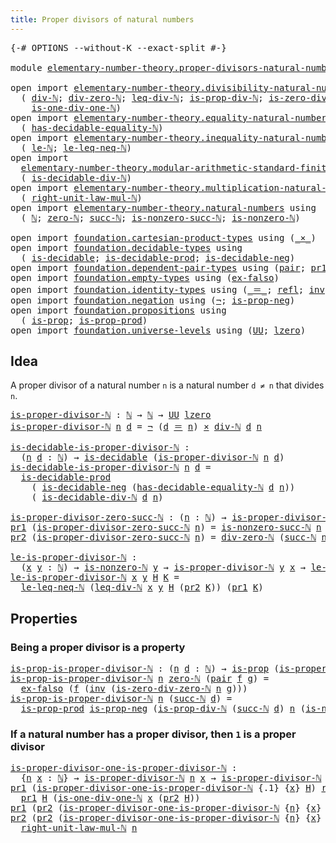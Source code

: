 ```yaml
---
title: Proper divisors of natural numbers
---
```


<pre class="Agda"><a id="60" class="Symbol">{-#</a> <a id="64" class="Keyword">OPTIONS</a> <a id="72" class="Pragma">--without-K</a> <a id="84" class="Pragma">--exact-split</a> <a id="98" class="Symbol">#-}</a>

<a id="103" class="Keyword">module</a> <a id="110" href="elementary-number-theory.proper-divisors-natural-numbers.html" class="Module">elementary-number-theory.proper-divisors-natural-numbers</a> <a id="167" class="Keyword">where</a>

<a id="174" class="Keyword">open</a> <a id="179" class="Keyword">import</a> <a id="186" href="elementary-number-theory.divisibility-natural-numbers.html" class="Module">elementary-number-theory.divisibility-natural-numbers</a> <a id="240" class="Keyword">using</a>
  <a id="248" class="Symbol">(</a> <a id="250" href="elementary-number-theory.divisibility-natural-numbers.html#1608" class="Function">div-ℕ</a><a id="255" class="Symbol">;</a> <a id="257" href="elementary-number-theory.divisibility-natural-numbers.html#2669" class="Function">div-zero-ℕ</a><a id="267" class="Symbol">;</a> <a id="269" href="elementary-number-theory.divisibility-natural-numbers.html#8375" class="Function">leq-div-ℕ</a><a id="278" class="Symbol">;</a> <a id="280" href="elementary-number-theory.divisibility-natural-numbers.html#2941" class="Function">is-prop-div-ℕ</a><a id="293" class="Symbol">;</a> <a id="295" href="elementary-number-theory.divisibility-natural-numbers.html#7599" class="Function">is-zero-div-zero-ℕ</a><a id="313" class="Symbol">;</a>
    <a id="319" href="elementary-number-theory.divisibility-natural-numbers.html#7870" class="Function">is-one-div-one-ℕ</a><a id="335" class="Symbol">)</a>
<a id="337" class="Keyword">open</a> <a id="342" class="Keyword">import</a> <a id="349" href="elementary-number-theory.equality-natural-numbers.html" class="Module">elementary-number-theory.equality-natural-numbers</a> <a id="399" class="Keyword">using</a>
  <a id="407" class="Symbol">(</a> <a id="409" href="elementary-number-theory.equality-natural-numbers.html#2644" class="Function">has-decidable-equality-ℕ</a><a id="433" class="Symbol">)</a>
<a id="435" class="Keyword">open</a> <a id="440" class="Keyword">import</a> <a id="447" href="elementary-number-theory.inequality-natural-numbers.html" class="Module">elementary-number-theory.inequality-natural-numbers</a> <a id="499" class="Keyword">using</a>
  <a id="507" class="Symbol">(</a> <a id="509" href="elementary-number-theory.inequality-natural-numbers.html#2077" class="Function">le-ℕ</a><a id="513" class="Symbol">;</a> <a id="515" href="elementary-number-theory.inequality-natural-numbers.html#14570" class="Function">le-leq-neq-ℕ</a><a id="527" class="Symbol">)</a>
<a id="529" class="Keyword">open</a> <a id="534" class="Keyword">import</a>
  <a id="543" href="elementary-number-theory.modular-arithmetic-standard-finite-types.html" class="Module">elementary-number-theory.modular-arithmetic-standard-finite-types</a> <a id="609" class="Keyword">using</a>
  <a id="617" class="Symbol">(</a> <a id="619" href="elementary-number-theory.modular-arithmetic-standard-finite-types.html#33476" class="Function">is-decidable-div-ℕ</a><a id="637" class="Symbol">)</a>
<a id="639" class="Keyword">open</a> <a id="644" class="Keyword">import</a> <a id="651" href="elementary-number-theory.multiplication-natural-numbers.html" class="Module">elementary-number-theory.multiplication-natural-numbers</a> <a id="707" class="Keyword">using</a>
  <a id="715" class="Symbol">(</a> <a id="717" href="elementary-number-theory.multiplication-natural-numbers.html#2105" class="Function">right-unit-law-mul-ℕ</a><a id="737" class="Symbol">)</a>
<a id="739" class="Keyword">open</a> <a id="744" class="Keyword">import</a> <a id="751" href="elementary-number-theory.natural-numbers.html" class="Module">elementary-number-theory.natural-numbers</a> <a id="792" class="Keyword">using</a>
  <a id="800" class="Symbol">(</a> <a id="802" href="elementary-number-theory.natural-numbers.html#1458" class="Datatype">ℕ</a><a id="803" class="Symbol">;</a> <a id="805" href="elementary-number-theory.natural-numbers.html#1479" class="InductiveConstructor">zero-ℕ</a><a id="811" class="Symbol">;</a> <a id="813" href="elementary-number-theory.natural-numbers.html#1492" class="InductiveConstructor">succ-ℕ</a><a id="819" class="Symbol">;</a> <a id="821" href="elementary-number-theory.natural-numbers.html#3034" class="Function">is-nonzero-succ-ℕ</a><a id="838" class="Symbol">;</a> <a id="840" href="elementary-number-theory.natural-numbers.html#1939" class="Function">is-nonzero-ℕ</a><a id="852" class="Symbol">)</a>
  
<a id="857" class="Keyword">open</a> <a id="862" class="Keyword">import</a> <a id="869" href="foundation.cartesian-product-types.html" class="Module">foundation.cartesian-product-types</a> <a id="904" class="Keyword">using</a> <a id="910" class="Symbol">(</a><a id="911" href="foundation-core.cartesian-product-types.html#590" class="Function Operator">_×_</a><a id="914" class="Symbol">)</a>
<a id="916" class="Keyword">open</a> <a id="921" class="Keyword">import</a> <a id="928" href="foundation.decidable-types.html" class="Module">foundation.decidable-types</a> <a id="955" class="Keyword">using</a>
  <a id="963" class="Symbol">(</a> <a id="965" href="foundation.decidable-types.html#1918" class="Function">is-decidable</a><a id="977" class="Symbol">;</a> <a id="979" href="foundation.decidable-types.html#3336" class="Function">is-decidable-prod</a><a id="996" class="Symbol">;</a> <a id="998" href="foundation.decidable-types.html#4753" class="Function">is-decidable-neg</a><a id="1014" class="Symbol">)</a>
<a id="1016" class="Keyword">open</a> <a id="1021" class="Keyword">import</a> <a id="1028" href="foundation.dependent-pair-types.html" class="Module">foundation.dependent-pair-types</a> <a id="1060" class="Keyword">using</a> <a id="1066" class="Symbol">(</a><a id="1067" href="foundation-core.dependent-pair-types.html#588" class="InductiveConstructor">pair</a><a id="1071" class="Symbol">;</a> <a id="1073" href="foundation-core.dependent-pair-types.html#605" class="Field">pr1</a><a id="1076" class="Symbol">;</a> <a id="1078" href="foundation-core.dependent-pair-types.html#617" class="Field">pr2</a><a id="1081" class="Symbol">)</a>
<a id="1083" class="Keyword">open</a> <a id="1088" class="Keyword">import</a> <a id="1095" href="foundation.empty-types.html" class="Module">foundation.empty-types</a> <a id="1118" class="Keyword">using</a> <a id="1124" class="Symbol">(</a><a id="1125" href="foundation-core.empty-types.html#1160" class="Function">ex-falso</a><a id="1133" class="Symbol">)</a>
<a id="1135" class="Keyword">open</a> <a id="1140" class="Keyword">import</a> <a id="1147" href="foundation.identity-types.html" class="Module">foundation.identity-types</a> <a id="1173" class="Keyword">using</a> <a id="1179" class="Symbol">(</a><a id="1180" href="foundation-core.identity-types.html#1865" class="Function Operator">_＝_</a><a id="1183" class="Symbol">;</a> <a id="1185" href="foundation-core.identity-types.html#1820" class="InductiveConstructor">refl</a><a id="1189" class="Symbol">;</a> <a id="1191" href="foundation-core.identity-types.html#2729" class="Function">inv</a><a id="1194" class="Symbol">)</a>
<a id="1196" class="Keyword">open</a> <a id="1201" class="Keyword">import</a> <a id="1208" href="foundation.negation.html" class="Module">foundation.negation</a> <a id="1228" class="Keyword">using</a> <a id="1234" class="Symbol">(</a><a id="1235" href="foundation-core.negation.html#465" class="Function">¬</a><a id="1236" class="Symbol">;</a> <a id="1238" href="foundation.negation.html#955" class="Function">is-prop-neg</a><a id="1249" class="Symbol">)</a>
<a id="1251" class="Keyword">open</a> <a id="1256" class="Keyword">import</a> <a id="1263" href="foundation.propositions.html" class="Module">foundation.propositions</a> <a id="1287" class="Keyword">using</a>
  <a id="1295" class="Symbol">(</a> <a id="1297" href="foundation-core.propositions.html#1309" class="Function">is-prop</a><a id="1304" class="Symbol">;</a> <a id="1306" href="foundation-core.propositions.html#5725" class="Function">is-prop-prod</a><a id="1318" class="Symbol">)</a>
<a id="1320" class="Keyword">open</a> <a id="1325" class="Keyword">import</a> <a id="1332" href="foundation.universe-levels.html" class="Module">foundation.universe-levels</a> <a id="1359" class="Keyword">using</a> <a id="1365" class="Symbol">(</a><a id="1366" href="foundation-core.universe-levels.html#235" class="Primitive">UU</a><a id="1368" class="Symbol">;</a> <a id="1370" href="Agda.Primitive.html#764" class="Primitive">lzero</a><a id="1375" class="Symbol">)</a>
</pre>
## Idea

 A proper divisor of a natural number `n` is a natural number `d ≠ n` that divides `n`.

<pre class="Agda"><a id="is-proper-divisor-ℕ"></a><a id="1488" href="elementary-number-theory.proper-divisors-natural-numbers.html#1488" class="Function">is-proper-divisor-ℕ</a> <a id="1508" class="Symbol">:</a> <a id="1510" href="elementary-number-theory.natural-numbers.html#1458" class="Datatype">ℕ</a> <a id="1512" class="Symbol">→</a> <a id="1514" href="elementary-number-theory.natural-numbers.html#1458" class="Datatype">ℕ</a> <a id="1516" class="Symbol">→</a> <a id="1518" href="foundation-core.universe-levels.html#235" class="Primitive">UU</a> <a id="1521" href="Agda.Primitive.html#764" class="Primitive">lzero</a>
<a id="1527" href="elementary-number-theory.proper-divisors-natural-numbers.html#1488" class="Function">is-proper-divisor-ℕ</a> <a id="1547" href="elementary-number-theory.proper-divisors-natural-numbers.html#1547" class="Bound">n</a> <a id="1549" href="elementary-number-theory.proper-divisors-natural-numbers.html#1549" class="Bound">d</a> <a id="1551" class="Symbol">=</a> <a id="1553" href="foundation-core.negation.html#465" class="Function">¬</a> <a id="1555" class="Symbol">(</a><a id="1556" href="elementary-number-theory.proper-divisors-natural-numbers.html#1549" class="Bound">d</a> <a id="1558" href="foundation-core.identity-types.html#1865" class="Function Operator">＝</a> <a id="1560" href="elementary-number-theory.proper-divisors-natural-numbers.html#1547" class="Bound">n</a><a id="1561" class="Symbol">)</a> <a id="1563" href="foundation-core.cartesian-product-types.html#590" class="Function Operator">×</a> <a id="1565" href="elementary-number-theory.divisibility-natural-numbers.html#1608" class="Function">div-ℕ</a> <a id="1571" href="elementary-number-theory.proper-divisors-natural-numbers.html#1549" class="Bound">d</a> <a id="1573" href="elementary-number-theory.proper-divisors-natural-numbers.html#1547" class="Bound">n</a>

<a id="is-decidable-is-proper-divisor-ℕ"></a><a id="1576" href="elementary-number-theory.proper-divisors-natural-numbers.html#1576" class="Function">is-decidable-is-proper-divisor-ℕ</a> <a id="1609" class="Symbol">:</a>
  <a id="1613" class="Symbol">(</a><a id="1614" href="elementary-number-theory.proper-divisors-natural-numbers.html#1614" class="Bound">n</a> <a id="1616" href="elementary-number-theory.proper-divisors-natural-numbers.html#1616" class="Bound">d</a> <a id="1618" class="Symbol">:</a> <a id="1620" href="elementary-number-theory.natural-numbers.html#1458" class="Datatype">ℕ</a><a id="1621" class="Symbol">)</a> <a id="1623" class="Symbol">→</a> <a id="1625" href="foundation.decidable-types.html#1918" class="Function">is-decidable</a> <a id="1638" class="Symbol">(</a><a id="1639" href="elementary-number-theory.proper-divisors-natural-numbers.html#1488" class="Function">is-proper-divisor-ℕ</a> <a id="1659" href="elementary-number-theory.proper-divisors-natural-numbers.html#1614" class="Bound">n</a> <a id="1661" href="elementary-number-theory.proper-divisors-natural-numbers.html#1616" class="Bound">d</a><a id="1662" class="Symbol">)</a>
<a id="1664" href="elementary-number-theory.proper-divisors-natural-numbers.html#1576" class="Function">is-decidable-is-proper-divisor-ℕ</a> <a id="1697" href="elementary-number-theory.proper-divisors-natural-numbers.html#1697" class="Bound">n</a> <a id="1699" href="elementary-number-theory.proper-divisors-natural-numbers.html#1699" class="Bound">d</a> <a id="1701" class="Symbol">=</a>
  <a id="1705" href="foundation.decidable-types.html#3336" class="Function">is-decidable-prod</a>
    <a id="1727" class="Symbol">(</a> <a id="1729" href="foundation.decidable-types.html#4753" class="Function">is-decidable-neg</a> <a id="1746" class="Symbol">(</a><a id="1747" href="elementary-number-theory.equality-natural-numbers.html#2644" class="Function">has-decidable-equality-ℕ</a> <a id="1772" href="elementary-number-theory.proper-divisors-natural-numbers.html#1699" class="Bound">d</a> <a id="1774" href="elementary-number-theory.proper-divisors-natural-numbers.html#1697" class="Bound">n</a><a id="1775" class="Symbol">))</a>
    <a id="1782" class="Symbol">(</a> <a id="1784" href="elementary-number-theory.modular-arithmetic-standard-finite-types.html#33476" class="Function">is-decidable-div-ℕ</a> <a id="1803" href="elementary-number-theory.proper-divisors-natural-numbers.html#1699" class="Bound">d</a> <a id="1805" href="elementary-number-theory.proper-divisors-natural-numbers.html#1697" class="Bound">n</a><a id="1806" class="Symbol">)</a>

<a id="is-proper-divisor-zero-succ-ℕ"></a><a id="1809" href="elementary-number-theory.proper-divisors-natural-numbers.html#1809" class="Function">is-proper-divisor-zero-succ-ℕ</a> <a id="1839" class="Symbol">:</a> <a id="1841" class="Symbol">(</a><a id="1842" href="elementary-number-theory.proper-divisors-natural-numbers.html#1842" class="Bound">n</a> <a id="1844" class="Symbol">:</a> <a id="1846" href="elementary-number-theory.natural-numbers.html#1458" class="Datatype">ℕ</a><a id="1847" class="Symbol">)</a> <a id="1849" class="Symbol">→</a> <a id="1851" href="elementary-number-theory.proper-divisors-natural-numbers.html#1488" class="Function">is-proper-divisor-ℕ</a> <a id="1871" href="elementary-number-theory.natural-numbers.html#1479" class="InductiveConstructor">zero-ℕ</a> <a id="1878" class="Symbol">(</a><a id="1879" href="elementary-number-theory.natural-numbers.html#1492" class="InductiveConstructor">succ-ℕ</a> <a id="1886" href="elementary-number-theory.proper-divisors-natural-numbers.html#1842" class="Bound">n</a><a id="1887" class="Symbol">)</a>
<a id="1889" href="foundation-core.dependent-pair-types.html#605" class="Field">pr1</a> <a id="1893" class="Symbol">(</a><a id="1894" href="elementary-number-theory.proper-divisors-natural-numbers.html#1809" class="Function">is-proper-divisor-zero-succ-ℕ</a> <a id="1924" href="elementary-number-theory.proper-divisors-natural-numbers.html#1924" class="Bound">n</a><a id="1925" class="Symbol">)</a> <a id="1927" class="Symbol">=</a> <a id="1929" href="elementary-number-theory.natural-numbers.html#3034" class="Function">is-nonzero-succ-ℕ</a> <a id="1947" href="elementary-number-theory.proper-divisors-natural-numbers.html#1924" class="Bound">n</a>
<a id="1949" href="foundation-core.dependent-pair-types.html#617" class="Field">pr2</a> <a id="1953" class="Symbol">(</a><a id="1954" href="elementary-number-theory.proper-divisors-natural-numbers.html#1809" class="Function">is-proper-divisor-zero-succ-ℕ</a> <a id="1984" href="elementary-number-theory.proper-divisors-natural-numbers.html#1984" class="Bound">n</a><a id="1985" class="Symbol">)</a> <a id="1987" class="Symbol">=</a> <a id="1989" href="elementary-number-theory.divisibility-natural-numbers.html#2669" class="Function">div-zero-ℕ</a> <a id="2000" class="Symbol">(</a><a id="2001" href="elementary-number-theory.natural-numbers.html#1492" class="InductiveConstructor">succ-ℕ</a> <a id="2008" href="elementary-number-theory.proper-divisors-natural-numbers.html#1984" class="Bound">n</a><a id="2009" class="Symbol">)</a>

<a id="le-is-proper-divisor-ℕ"></a><a id="2012" href="elementary-number-theory.proper-divisors-natural-numbers.html#2012" class="Function">le-is-proper-divisor-ℕ</a> <a id="2035" class="Symbol">:</a>
  <a id="2039" class="Symbol">(</a><a id="2040" href="elementary-number-theory.proper-divisors-natural-numbers.html#2040" class="Bound">x</a> <a id="2042" href="elementary-number-theory.proper-divisors-natural-numbers.html#2042" class="Bound">y</a> <a id="2044" class="Symbol">:</a> <a id="2046" href="elementary-number-theory.natural-numbers.html#1458" class="Datatype">ℕ</a><a id="2047" class="Symbol">)</a> <a id="2049" class="Symbol">→</a> <a id="2051" href="elementary-number-theory.natural-numbers.html#1939" class="Function">is-nonzero-ℕ</a> <a id="2064" href="elementary-number-theory.proper-divisors-natural-numbers.html#2042" class="Bound">y</a> <a id="2066" class="Symbol">→</a> <a id="2068" href="elementary-number-theory.proper-divisors-natural-numbers.html#1488" class="Function">is-proper-divisor-ℕ</a> <a id="2088" href="elementary-number-theory.proper-divisors-natural-numbers.html#2042" class="Bound">y</a> <a id="2090" href="elementary-number-theory.proper-divisors-natural-numbers.html#2040" class="Bound">x</a> <a id="2092" class="Symbol">→</a> <a id="2094" href="elementary-number-theory.inequality-natural-numbers.html#2077" class="Function">le-ℕ</a> <a id="2099" href="elementary-number-theory.proper-divisors-natural-numbers.html#2040" class="Bound">x</a> <a id="2101" href="elementary-number-theory.proper-divisors-natural-numbers.html#2042" class="Bound">y</a>
<a id="2103" href="elementary-number-theory.proper-divisors-natural-numbers.html#2012" class="Function">le-is-proper-divisor-ℕ</a> <a id="2126" href="elementary-number-theory.proper-divisors-natural-numbers.html#2126" class="Bound">x</a> <a id="2128" href="elementary-number-theory.proper-divisors-natural-numbers.html#2128" class="Bound">y</a> <a id="2130" href="elementary-number-theory.proper-divisors-natural-numbers.html#2130" class="Bound">H</a> <a id="2132" href="elementary-number-theory.proper-divisors-natural-numbers.html#2132" class="Bound">K</a> <a id="2134" class="Symbol">=</a>
  <a id="2138" href="elementary-number-theory.inequality-natural-numbers.html#14570" class="Function">le-leq-neq-ℕ</a> <a id="2151" class="Symbol">(</a><a id="2152" href="elementary-number-theory.divisibility-natural-numbers.html#8375" class="Function">leq-div-ℕ</a> <a id="2162" href="elementary-number-theory.proper-divisors-natural-numbers.html#2126" class="Bound">x</a> <a id="2164" href="elementary-number-theory.proper-divisors-natural-numbers.html#2128" class="Bound">y</a> <a id="2166" href="elementary-number-theory.proper-divisors-natural-numbers.html#2130" class="Bound">H</a> <a id="2168" class="Symbol">(</a><a id="2169" href="foundation-core.dependent-pair-types.html#617" class="Field">pr2</a> <a id="2173" href="elementary-number-theory.proper-divisors-natural-numbers.html#2132" class="Bound">K</a><a id="2174" class="Symbol">))</a> <a id="2177" class="Symbol">(</a><a id="2178" href="foundation-core.dependent-pair-types.html#605" class="Field">pr1</a> <a id="2182" href="elementary-number-theory.proper-divisors-natural-numbers.html#2132" class="Bound">K</a><a id="2183" class="Symbol">)</a>
</pre>
## Properties

### Being a proper divisor is a property

<pre class="Agda"><a id="is-prop-is-proper-divisor-ℕ"></a><a id="2255" href="elementary-number-theory.proper-divisors-natural-numbers.html#2255" class="Function">is-prop-is-proper-divisor-ℕ</a> <a id="2283" class="Symbol">:</a> <a id="2285" class="Symbol">(</a><a id="2286" href="elementary-number-theory.proper-divisors-natural-numbers.html#2286" class="Bound">n</a> <a id="2288" href="elementary-number-theory.proper-divisors-natural-numbers.html#2288" class="Bound">d</a> <a id="2290" class="Symbol">:</a> <a id="2292" href="elementary-number-theory.natural-numbers.html#1458" class="Datatype">ℕ</a><a id="2293" class="Symbol">)</a> <a id="2295" class="Symbol">→</a> <a id="2297" href="foundation-core.propositions.html#1309" class="Function">is-prop</a> <a id="2305" class="Symbol">(</a><a id="2306" href="elementary-number-theory.proper-divisors-natural-numbers.html#1488" class="Function">is-proper-divisor-ℕ</a> <a id="2326" href="elementary-number-theory.proper-divisors-natural-numbers.html#2286" class="Bound">n</a> <a id="2328" href="elementary-number-theory.proper-divisors-natural-numbers.html#2288" class="Bound">d</a><a id="2329" class="Symbol">)</a>
<a id="2331" href="elementary-number-theory.proper-divisors-natural-numbers.html#2255" class="Function">is-prop-is-proper-divisor-ℕ</a> <a id="2359" href="elementary-number-theory.proper-divisors-natural-numbers.html#2359" class="Bound">n</a> <a id="2361" href="elementary-number-theory.natural-numbers.html#1479" class="InductiveConstructor">zero-ℕ</a> <a id="2368" class="Symbol">(</a><a id="2369" href="foundation-core.dependent-pair-types.html#588" class="InductiveConstructor">pair</a> <a id="2374" href="elementary-number-theory.proper-divisors-natural-numbers.html#2374" class="Bound">f</a> <a id="2376" href="elementary-number-theory.proper-divisors-natural-numbers.html#2376" class="Bound">g</a><a id="2377" class="Symbol">)</a> <a id="2379" class="Symbol">=</a>
  <a id="2383" href="foundation-core.empty-types.html#1160" class="Function">ex-falso</a> <a id="2392" class="Symbol">(</a><a id="2393" href="elementary-number-theory.proper-divisors-natural-numbers.html#2374" class="Bound">f</a> <a id="2395" class="Symbol">(</a><a id="2396" href="foundation-core.identity-types.html#2729" class="Function">inv</a> <a id="2400" class="Symbol">(</a><a id="2401" href="elementary-number-theory.divisibility-natural-numbers.html#7599" class="Function">is-zero-div-zero-ℕ</a> <a id="2420" href="elementary-number-theory.proper-divisors-natural-numbers.html#2359" class="Bound">n</a> <a id="2422" href="elementary-number-theory.proper-divisors-natural-numbers.html#2376" class="Bound">g</a><a id="2423" class="Symbol">)))</a>
<a id="2427" href="elementary-number-theory.proper-divisors-natural-numbers.html#2255" class="Function">is-prop-is-proper-divisor-ℕ</a> <a id="2455" href="elementary-number-theory.proper-divisors-natural-numbers.html#2455" class="Bound">n</a> <a id="2457" class="Symbol">(</a><a id="2458" href="elementary-number-theory.natural-numbers.html#1492" class="InductiveConstructor">succ-ℕ</a> <a id="2465" href="elementary-number-theory.proper-divisors-natural-numbers.html#2465" class="Bound">d</a><a id="2466" class="Symbol">)</a> <a id="2468" class="Symbol">=</a>
  <a id="2472" href="foundation-core.propositions.html#5725" class="Function">is-prop-prod</a> <a id="2485" href="foundation.negation.html#955" class="Function">is-prop-neg</a> <a id="2497" class="Symbol">(</a><a id="2498" href="elementary-number-theory.divisibility-natural-numbers.html#2941" class="Function">is-prop-div-ℕ</a> <a id="2512" class="Symbol">(</a><a id="2513" href="elementary-number-theory.natural-numbers.html#1492" class="InductiveConstructor">succ-ℕ</a> <a id="2520" href="elementary-number-theory.proper-divisors-natural-numbers.html#2465" class="Bound">d</a><a id="2521" class="Symbol">)</a> <a id="2523" href="elementary-number-theory.proper-divisors-natural-numbers.html#2455" class="Bound">n</a> <a id="2525" class="Symbol">(</a><a id="2526" href="elementary-number-theory.natural-numbers.html#3034" class="Function">is-nonzero-succ-ℕ</a> <a id="2544" href="elementary-number-theory.proper-divisors-natural-numbers.html#2465" class="Bound">d</a><a id="2545" class="Symbol">))</a>
</pre>
### If a natural number has a proper divisor, then `1` is a proper divisor

<pre class="Agda"><a id="is-proper-divisor-one-is-proper-divisor-ℕ"></a><a id="2637" href="elementary-number-theory.proper-divisors-natural-numbers.html#2637" class="Function">is-proper-divisor-one-is-proper-divisor-ℕ</a> <a id="2679" class="Symbol">:</a>
  <a id="2683" class="Symbol">{</a><a id="2684" href="elementary-number-theory.proper-divisors-natural-numbers.html#2684" class="Bound">n</a> <a id="2686" href="elementary-number-theory.proper-divisors-natural-numbers.html#2686" class="Bound">x</a> <a id="2688" class="Symbol">:</a> <a id="2690" href="elementary-number-theory.natural-numbers.html#1458" class="Datatype">ℕ</a><a id="2691" class="Symbol">}</a> <a id="2693" class="Symbol">→</a> <a id="2695" href="elementary-number-theory.proper-divisors-natural-numbers.html#1488" class="Function">is-proper-divisor-ℕ</a> <a id="2715" href="elementary-number-theory.proper-divisors-natural-numbers.html#2684" class="Bound">n</a> <a id="2717" href="elementary-number-theory.proper-divisors-natural-numbers.html#2686" class="Bound">x</a> <a id="2719" class="Symbol">→</a> <a id="2721" href="elementary-number-theory.proper-divisors-natural-numbers.html#1488" class="Function">is-proper-divisor-ℕ</a> <a id="2741" href="elementary-number-theory.proper-divisors-natural-numbers.html#2684" class="Bound">n</a> <a id="2743" class="Number">1</a>
<a id="2745" href="foundation-core.dependent-pair-types.html#605" class="Field">pr1</a> <a id="2749" class="Symbol">(</a><a id="2750" href="elementary-number-theory.proper-divisors-natural-numbers.html#2637" class="Function">is-proper-divisor-one-is-proper-divisor-ℕ</a> <a id="2792" class="Symbol">{</a><a id="2793" class="DottedPattern Symbol">.</a><a id="2794" class="DottedPattern Number">1</a><a id="2795" class="Symbol">}</a> <a id="2797" class="Symbol">{</a><a id="2798" href="elementary-number-theory.proper-divisors-natural-numbers.html#2798" class="Bound">x</a><a id="2799" class="Symbol">}</a> <a id="2801" href="elementary-number-theory.proper-divisors-natural-numbers.html#2801" class="Bound">H</a><a id="2802" class="Symbol">)</a> <a id="2804" href="foundation-core.identity-types.html#1820" class="InductiveConstructor">refl</a> <a id="2809" class="Symbol">=</a>
  <a id="2813" href="foundation-core.dependent-pair-types.html#605" class="Field">pr1</a> <a id="2817" href="elementary-number-theory.proper-divisors-natural-numbers.html#2801" class="Bound">H</a> <a id="2819" class="Symbol">(</a><a id="2820" href="elementary-number-theory.divisibility-natural-numbers.html#7870" class="Function">is-one-div-one-ℕ</a> <a id="2837" href="elementary-number-theory.proper-divisors-natural-numbers.html#2798" class="Bound">x</a> <a id="2839" class="Symbol">(</a><a id="2840" href="foundation-core.dependent-pair-types.html#617" class="Field">pr2</a> <a id="2844" href="elementary-number-theory.proper-divisors-natural-numbers.html#2801" class="Bound">H</a><a id="2845" class="Symbol">))</a>
<a id="2848" href="foundation-core.dependent-pair-types.html#605" class="Field">pr1</a> <a id="2852" class="Symbol">(</a><a id="2853" href="foundation-core.dependent-pair-types.html#617" class="Field">pr2</a> <a id="2857" class="Symbol">(</a><a id="2858" href="elementary-number-theory.proper-divisors-natural-numbers.html#2637" class="Function">is-proper-divisor-one-is-proper-divisor-ℕ</a> <a id="2900" class="Symbol">{</a><a id="2901" href="elementary-number-theory.proper-divisors-natural-numbers.html#2901" class="Bound">n</a><a id="2902" class="Symbol">}</a> <a id="2904" class="Symbol">{</a><a id="2905" href="elementary-number-theory.proper-divisors-natural-numbers.html#2905" class="Bound">x</a><a id="2906" class="Symbol">}</a> <a id="2908" href="elementary-number-theory.proper-divisors-natural-numbers.html#2908" class="Bound">H</a><a id="2909" class="Symbol">))</a> <a id="2912" class="Symbol">=</a> <a id="2914" href="elementary-number-theory.proper-divisors-natural-numbers.html#2901" class="Bound">n</a>
<a id="2916" href="foundation-core.dependent-pair-types.html#617" class="Field">pr2</a> <a id="2920" class="Symbol">(</a><a id="2921" href="foundation-core.dependent-pair-types.html#617" class="Field">pr2</a> <a id="2925" class="Symbol">(</a><a id="2926" href="elementary-number-theory.proper-divisors-natural-numbers.html#2637" class="Function">is-proper-divisor-one-is-proper-divisor-ℕ</a> <a id="2968" class="Symbol">{</a><a id="2969" href="elementary-number-theory.proper-divisors-natural-numbers.html#2969" class="Bound">n</a><a id="2970" class="Symbol">}</a> <a id="2972" class="Symbol">{</a><a id="2973" href="elementary-number-theory.proper-divisors-natural-numbers.html#2973" class="Bound">x</a><a id="2974" class="Symbol">}</a> <a id="2976" href="elementary-number-theory.proper-divisors-natural-numbers.html#2976" class="Bound">H</a><a id="2977" class="Symbol">))</a> <a id="2980" class="Symbol">=</a>
  <a id="2984" href="elementary-number-theory.multiplication-natural-numbers.html#2105" class="Function">right-unit-law-mul-ℕ</a> <a id="3005" href="elementary-number-theory.proper-divisors-natural-numbers.html#2969" class="Bound">n</a>
</pre>